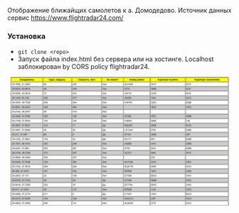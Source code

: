Отображение ближайщих самолетов к а. Домодедово. Источник данных сервис https://www.flightradar24.com/

### Установка

* `git clone <repo>`
* Запуск файла index.html без сервера или на хостинге. Localhost заблокирован by CORS policy flightradar24.

![Example of use](demo.jpg)
